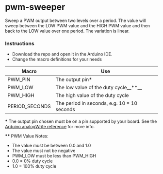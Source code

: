 # pwm-sweeper
Sweep a PWM output between two levels over a period.  The value will sweep 
between the LOW PWM value and the HIGH PWM value and then back to the LOW
value over one period.  The variation is linear.

### Instructions
- Download the repo and open it in the Arduino IDE.
- Change the macro definitions for your needs

| Macro | Use |
|-------|------|
| PWM_PIN | The output pin\* |
| PWM_LOW | The low value of the duty cycle__\*\*__ |
| PWM_HIGH | The high value of the duty cycle |
| PERIOD_SECONDS | The period in seconds, e.g. 10 = 10 seconds |

__\*__ The output pin chosen must be on a pin supported by your board. See the 
[Arduino analogWrite reference](https://www.arduino.cc/reference/en/language/functions/analog-io/analogwrite/)
for more info.

__\*\*__ PWM Value Notes:
- The value must be between 0.0 and 1.0
- The value must not be negative
- PWM_LOW must be less than PWM_HIGH
- 0.0 =   0% duty cycle
- 1.0 = 100% duty cycle

